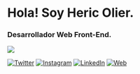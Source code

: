 # Hola! Soy Heric Olier.
### Desarrollador Web Front-End.

![](https://i.imgur.com/HJ6rynX.png)

[![Twitter](https://img.shields.io/badge/Twitter-@heric_olier-1DA1F2?style=for-the-badge&logo=twitter&logoColor=white&labelColor=101010)](https://twitter.com/heric_olier)
[![Instagram](https://img.shields.io/badge/Instagram-@heric_olier-E4405F?style=for-the-badge&logo=instagram&logoColor=white&labelColor=101010)](https://instagram.com/heric_olier)
[![LinkedIn](https://img.shields.io/badge/LinkedIn-Heric_Olier-0077B5?style=for-the-badge&logo=linkedin&logoColor=white&labelColor=101010)](https://www.linkedin.com/in/heric-olier-36400b238)
[![Web](https://img.shields.io/badge/Web-Heric-1bf79b?style=for-the-badge&logo=dev.to&logoColor=white&labelColor=101010)](https://heric-olier-frontend-developer.netlify.app)

<!--
**Heric-Olier/Heric-Olier** is a ✨ _special_ ✨ repository because its `README.md` (this file) appears on your GitHub profile.

Here are some ideas to get you started:

- 🔭 I’m currently working on ...
- 🌱 I’m currently learning ...
- 👯 I’m looking to collaborate on ...
- 🤔 I’m looking for help with ...
- 💬 Ask me about ...
- 📫 How to reach me: ...
- 😄 Pronouns: ...
- ⚡ Fun fact: ...
-->
